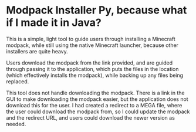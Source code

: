 # Modpack Installer Py, because what if I made it in Java?
This is a simple, light tool to guide users through installing a Minecraft modpack, while still using the native Minecraft launcher, because other installers are quite heavy.

Users download the modpack from the link provided, and are guided through passing it to the application, which puts the files in the location (which effectively installs the modpack), while backing up any files being replaced.

This tool does not handle downloading the modpack. There is a link in the GUI to make downloading the modpack easier, but the application does not download this for the user.
I had created a redirect to a MEGA file, where the user could download the modpack from, so I could update the modpack and the redirect URL, and users could download the newer version as needed.
